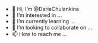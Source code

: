 - 👋 Hi, I’m @DariaChulankina
- 👀 I’m interested in ...
- 🌱 I’m currently learning ...
- 💞️ I’m looking to collaborate on ...
- 📫 How to reach me ...

<!---
DariaChulankina/DariaChulankina is a ✨ special ✨ repository because its `README.md` (this file) appears on your GitHub profile.
You can click the Preview link to take a look at your changes.
--->
